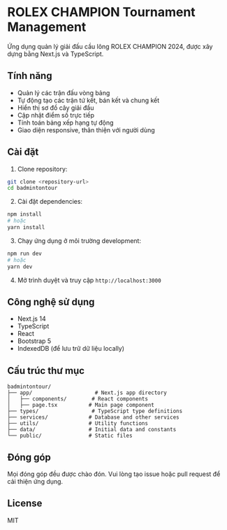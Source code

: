 # ROLEX CHAMPION Tournament Management

Ứng dụng quản lý giải đấu cầu lông ROLEX CHAMPION 2024, được xây dựng bằng Next.js và TypeScript.

## Tính năng

- Quản lý các trận đấu vòng bảng
- Tự động tạo các trận tứ kết, bán kết và chung kết
- Hiển thị sơ đồ cây giải đấu
- Cập nhật điểm số trực tiếp
- Tính toán bảng xếp hạng tự động
- Giao diện responsive, thân thiện với người dùng

## Cài đặt

1. Clone repository:
```bash
git clone <repository-url>
cd badmintontour
```

2. Cài đặt dependencies:
```bash
npm install
# hoặc
yarn install
```

3. Chạy ứng dụng ở môi trường development:
```bash
npm run dev
# hoặc
yarn dev
```

4. Mở trình duyệt và truy cập `http://localhost:3000`

## Công nghệ sử dụng

- Next.js 14
- TypeScript
- React
- Bootstrap 5
- IndexedDB (để lưu trữ dữ liệu locally)

## Cấu trúc thư mục

```
badmintontour/
├── app/                    # Next.js app directory
│   ├── components/        # React components
│   ├── page.tsx          # Main page component
├── types/                 # TypeScript type definitions
├── services/             # Database and other services
├── utils/                # Utility functions
├── data/                 # Initial data and constants
└── public/               # Static files
```

## Đóng góp

Mọi đóng góp đều được chào đón. Vui lòng tạo issue hoặc pull request để cải thiện ứng dụng.

## License

MIT